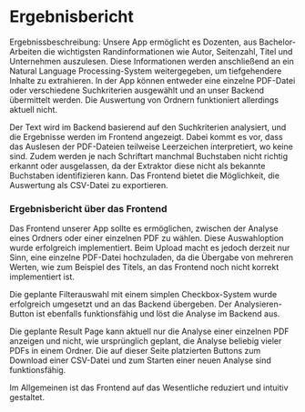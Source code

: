# Ergebnisbericht

Ergebnissbeschreibung:
Unsere App ermöglicht es Dozenten, aus Bachelor-Arbeiten die wichtigsten Randinformationen wie Autor, Seitenzahl, Titel und Unternehmen auszulesen. Diese Informationen werden anschließend an ein Natural Language Processing-System weitergegeben, um tiefgehendere Inhalte zu extrahieren. In der App können entweder eine einzelne PDF-Datei oder verschiedene Suchkriterien ausgewählt und an unser Backend übermittelt werden. Die Auswertung von Ordnern funktioniert allerdings aktuell nicht.

Der Text wird im Backend basierend auf den Suchkriterien analysiert, und die Ergebnisse werden im Frontend angezeigt. Dabei kommt es vor, dass das Auslesen der PDF-Dateien teilweise Leerzeichen interpretiert, wo keine sind. Zudem werden je nach Schriftart manchmal Buchstaben nicht richtig erkannt oder ausgelassen, da der Extraktor diese nicht als bekannte Buchstaben identifizieren kann. Das Frontend bietet die Möglichkeit, die Auswertung als CSV-Datei zu exportieren.

### Ergebnisbericht über das Frontend

Das Frontend unserer App sollte es ermöglichen, zwischen der Analyse eines Ordners oder einer einzelnen PDF zu wählen. Diese Auswahloption wurde erfolgreich implementiert. Beim Upload macht es jedoch derzeit nur Sinn, eine einzelne PDF-Datei hochzuladen, da die Übergabe von mehreren Werten, wie zum Beispiel des Titels, an das Frontend noch nicht korrekt implementiert ist.

Die geplante Filterauswahl mit einem simplen Checkbox-System wurde erfolgreich umgesetzt und an das Backend übergeben. Der Analysieren-Button ist ebenfalls funktionsfähig und löst die Analyse im Backend aus.

Die geplante Result Page kann aktuell nur die Analyse einer einzelnen PDF anzeigen und nicht, wie ursprünglich geplant, die Analyse beliebig vieler PDFs in einem Ordner. Die auf dieser Seite platzierten Buttons zum Download einer CSV-Datei und zum Starten einer neuen Analyse sind funktionsfähig.

Im Allgemeinen ist das Frontend auf das Wesentliche reduziert und intuitiv gestaltet.